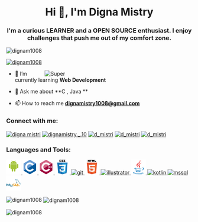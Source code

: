 <h1 align="center">Hi 👋, I'm Digna Mistry</h1>
<h3 align="center">I'm a curious LEARNER and a OPEN SOURCE enthusiast. I enjoy challenges that push me out of my comfort zone.</h3>

<p align="left"> <img src="https://komarev.com/ghpvc/?username=dignam1008&label=Profile%20views&color=0e75b6&style=flat" alt="dignam1008" /> </p>

<p align="left"> <a href="https://github.com/ryo-ma/github-profile-trophy"><img src="https://github-profile-trophy.vercel.app/?username=dignam1008" alt="dignam1008" /></a> </p>

<img align="right" alt="Super" width="400" hight="300" src="https://blush.design/api/download?shareUri=fpiPGYnU-&c=Bottom_0%7E393f82-0.1%7E2b44ff-0.2%7E393f82_Hair_0%7E4a312c-0.1%7E181658-0.2%7E4a312c_Skin_0%7Eeac7a8-0.1%7Eeac7a8-0.2%7Ed4a181_Top_0%7E89c5cc-0.1%7Eff4133-0.2%7Effa434&bg=b0c4de&w=800&h=800&fm=png"/>

- 🌱 I’m currently learning **Web Development**

- 💬 Ask me about **C , Java **

- 📫 How to reach me **dignamistry1008@gmail.com**

<h3 align="left">Connect with me:</h3>
<p align="left">
<a href="https://linkedin.com/in/digna mistri" target="blank"><img align="center" src="https://cdn.jsdelivr.net/npm/simple-icons@3.0.1/icons/linkedin.svg" alt="digna mistri" height="30" width="40" /></a>
<a href="https://instagram.com/dignamistry._.10" target="blank"><img align="center" src="https://cdn.jsdelivr.net/npm/simple-icons@3.0.1/icons/instagram.svg" alt="dignamistry._.10" height="30" width="40" /></a>
<a href="https://www.codechef.com/users/d_mistri" target="blank"><img align="center" src="https://cdn.jsdelivr.net/npm/simple-icons@3.1.0/icons/codechef.svg" alt="d_mistri" height="30" width="40" /></a>
<a href="https://www.hackerrank.com/d_mistri" target="blank"><img align="center" src="https://cdn.jsdelivr.net/npm/simple-icons@3.0.1/icons/hackerrank.svg" alt="d_mistri" height="30" width="40" /></a>
<a href="https://auth.geeksforgeeks.org/user/d_mistri" target="blank"><img align="center" src="https://cdn.jsdelivr.net/npm/simple-icons@3.0.1/icons/geeksforgeeks.svg" alt="d_mistri" height="30" width="40" /></a>
</p>

<h3 align="left">Languages and Tools:</h3>
<p align="left"> <a href="https://developer.android.com" target="_blank"> <img src="https://raw.githubusercontent.com/devicons/devicon/master/icons/android/android-original-wordmark.svg" alt="android" width="40" height="40"/> </a> <a href="https://www.cprogramming.com/" target="_blank"> <img src="https://raw.githubusercontent.com/devicons/devicon/master/icons/c/c-original.svg" alt="c" width="40" height="40"/> </a> <a href="https://www.w3schools.com/cpp/" target="_blank"> <img src="https://raw.githubusercontent.com/devicons/devicon/master/icons/cplusplus/cplusplus-original.svg" alt="cplusplus" width="40" height="40"/> </a> <a href="https://www.w3schools.com/css/" target="_blank"> <img src="https://raw.githubusercontent.com/devicons/devicon/master/icons/css3/css3-original-wordmark.svg" alt="css3" width="40" height="40"/> </a> <a href="https://git-scm.com/" target="_blank"> <img src="https://www.vectorlogo.zone/logos/git-scm/git-scm-icon.svg" alt="git" width="40" height="40"/> </a> <a href="https://www.w3.org/html/" target="_blank"> <img src="https://raw.githubusercontent.com/devicons/devicon/master/icons/html5/html5-original-wordmark.svg" alt="html5" width="40" height="40"/> </a> <a href="https://www.adobe.com/in/products/illustrator.html" target="_blank"> <img src="https://www.vectorlogo.zone/logos/adobe_illustrator/adobe_illustrator-icon.svg" alt="illustrator" width="40" height="40"/> </a> <a href="https://www.java.com" target="_blank"> <img src="https://raw.githubusercontent.com/devicons/devicon/master/icons/java/java-original.svg" alt="java" width="40" height="40"/> </a> <a href="https://kotlinlang.org" target="_blank"> <img src="https://www.vectorlogo.zone/logos/kotlinlang/kotlinlang-icon.svg" alt="kotlin" width="40" height="40"/> </a> <a href="https://www.microsoft.com/en-us/sql-server" target="_blank"> <img src="https://cdn.worldvectorlogo.com/logos/microsoft-sql-server.svg" alt="mssql" width="40" height="40"/> </a> <a href="https://www.mysql.com/" target="_blank"> <img src="https://raw.githubusercontent.com/devicons/devicon/master/icons/mysql/mysql-original-wordmark.svg" alt="mysql" width="40" height="40"/> </a> </p>

<p><img align="left" src="https://github-readme-stats.vercel.app/api/top-langs?username=dignam1008&show_icons=true&locale=en&layout=compact" alt="dignam1008" /></p>

<p>&nbsp;<img align="center" src="https://github-readme-stats.vercel.app/api?username=dignam1008&show_icons=true&locale=en" alt="dignam1008" /></p>

<p><img align="center" src="https://github-readme-streak-stats.herokuapp.com/?user=dignam1008&" alt="dignam1008" /></p>
